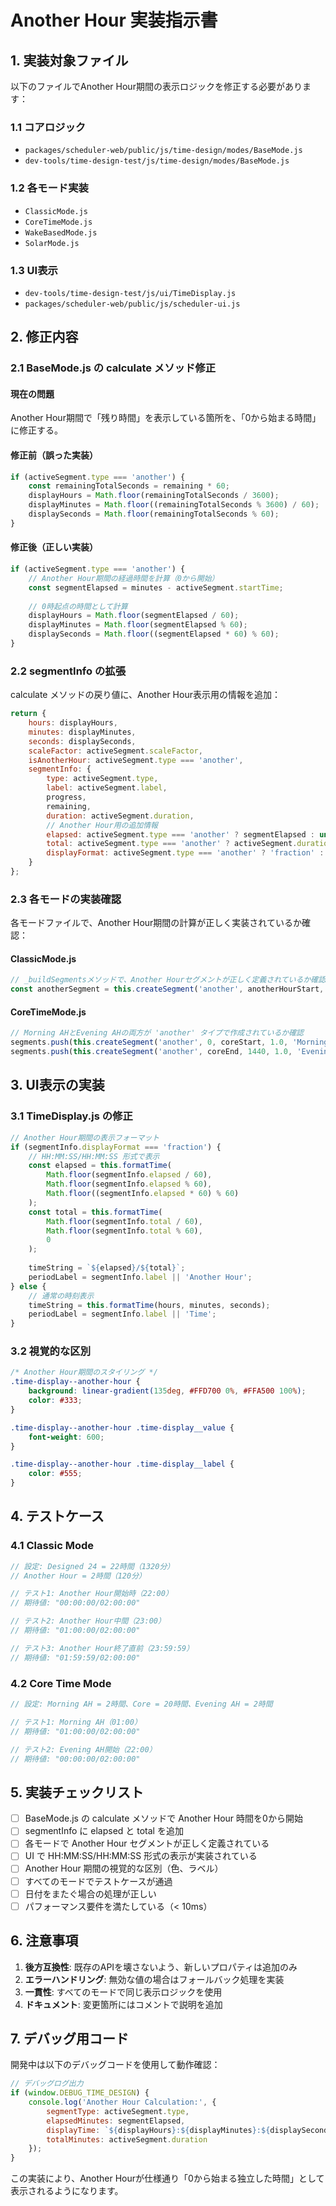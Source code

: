 # Another Hour 実装指示書

## 1. 実装対象ファイル

以下のファイルでAnother Hour期間の表示ロジックを修正する必要があります：

### 1.1 コアロジック
- `packages/scheduler-web/public/js/time-design/modes/BaseMode.js`
- `dev-tools/time-design-test/js/time-design/modes/BaseMode.js`

### 1.2 各モード実装
- `ClassicMode.js`
- `CoreTimeMode.js`
- `WakeBasedMode.js`
- `SolarMode.js`

### 1.3 UI表示
- `dev-tools/time-design-test/js/ui/TimeDisplay.js`
- `packages/scheduler-web/public/js/scheduler-ui.js`

## 2. 修正内容

### 2.1 BaseMode.js の calculate メソッド修正

#### 現在の問題
Another Hour期間で「残り時間」を表示している箇所を、「0から始まる時間」に修正する。

#### 修正前（誤った実装）
```javascript
if (activeSegment.type === 'another') {
    const remainingTotalSeconds = remaining * 60;
    displayHours = Math.floor(remainingTotalSeconds / 3600);
    displayMinutes = Math.floor((remainingTotalSeconds % 3600) / 60);
    displaySeconds = Math.floor(remainingTotalSeconds % 60);
}
```

#### 修正後（正しい実装）
```javascript
if (activeSegment.type === 'another') {
    // Another Hour期間の経過時間を計算（0から開始）
    const segmentElapsed = minutes - activeSegment.startTime;
    
    // 0時起点の時間として計算
    displayHours = Math.floor(segmentElapsed / 60);
    displayMinutes = Math.floor(segmentElapsed % 60);
    displaySeconds = Math.floor((segmentElapsed * 60) % 60);
}
```

### 2.2 segmentInfo の拡張

calculate メソッドの戻り値に、Another Hour表示用の情報を追加：

```javascript
return {
    hours: displayHours,
    minutes: displayMinutes,
    seconds: displaySeconds,
    scaleFactor: activeSegment.scaleFactor,
    isAnotherHour: activeSegment.type === 'another',
    segmentInfo: {
        type: activeSegment.type,
        label: activeSegment.label,
        progress,
        remaining,
        duration: activeSegment.duration,
        // Another Hour用の追加情報
        elapsed: activeSegment.type === 'another' ? segmentElapsed : undefined,
        total: activeSegment.type === 'another' ? activeSegment.duration : undefined,
        displayFormat: activeSegment.type === 'another' ? 'fraction' : 'normal'
    }
};
```

### 2.3 各モードの実装確認

各モードファイルで、Another Hour期間の計算が正しく実装されているか確認：

#### ClassicMode.js
```javascript
// _buildSegmentsメソッドで、Another Hourセグメントが正しく定義されているか確認
const anotherSegment = this.createSegment('another', anotherHourStart, 1440, 1.0, 'Another Hour');
```

#### CoreTimeMode.js
```javascript
// Morning AHとEvening AHの両方が 'another' タイプで作成されているか確認
segments.push(this.createSegment('another', 0, coreStart, 1.0, 'Morning AH'));
segments.push(this.createSegment('another', coreEnd, 1440, 1.0, 'Evening AH'));
```

## 3. UI表示の実装

### 3.1 TimeDisplay.js の修正

```javascript
// Another Hour期間の表示フォーマット
if (segmentInfo.displayFormat === 'fraction') {
    // HH:MM:SS/HH:MM:SS 形式で表示
    const elapsed = this.formatTime(
        Math.floor(segmentInfo.elapsed / 60),
        Math.floor(segmentInfo.elapsed % 60),
        Math.floor((segmentInfo.elapsed * 60) % 60)
    );
    const total = this.formatTime(
        Math.floor(segmentInfo.total / 60),
        Math.floor(segmentInfo.total % 60),
        0
    );
    
    timeString = `${elapsed}/${total}`;
    periodLabel = segmentInfo.label || 'Another Hour';
} else {
    // 通常の時刻表示
    timeString = this.formatTime(hours, minutes, seconds);
    periodLabel = segmentInfo.label || 'Time';
}
```

### 3.2 視覚的な区別

```css
/* Another Hour期間のスタイリング */
.time-display--another-hour {
    background: linear-gradient(135deg, #FFD700 0%, #FFA500 100%);
    color: #333;
}

.time-display--another-hour .time-display__value {
    font-weight: 600;
}

.time-display--another-hour .time-display__label {
    color: #555;
}
```

## 4. テストケース

### 4.1 Classic Mode
```javascript
// 設定: Designed 24 = 22時間（1320分）
// Another Hour = 2時間（120分）

// テスト1: Another Hour開始時（22:00）
// 期待値: "00:00:00/02:00:00"

// テスト2: Another Hour中間（23:00）
// 期待値: "01:00:00/02:00:00"

// テスト3: Another Hour終了直前（23:59:59）
// 期待値: "01:59:59/02:00:00"
```

### 4.2 Core Time Mode
```javascript
// 設定: Morning AH = 2時間、Core = 20時間、Evening AH = 2時間

// テスト1: Morning AH（01:00）
// 期待値: "01:00:00/02:00:00"

// テスト2: Evening AH開始（22:00）
// 期待値: "00:00:00/02:00:00"
```

## 5. 実装チェックリスト

- [ ] BaseMode.js の calculate メソッドで Another Hour 時間を0から開始
- [ ] segmentInfo に elapsed と total を追加
- [ ] 各モードで Another Hour セグメントが正しく定義されている
- [ ] UI で HH:MM:SS/HH:MM:SS 形式の表示が実装されている
- [ ] Another Hour 期間の視覚的な区別（色、ラベル）
- [ ] すべてのモードでテストケースが通過
- [ ] 日付をまたぐ場合の処理が正しい
- [ ] パフォーマンス要件を満たしている（< 10ms）

## 6. 注意事項

1. **後方互換性**: 既存のAPIを壊さないよう、新しいプロパティは追加のみ
2. **エラーハンドリング**: 無効な値の場合はフォールバック処理を実装
3. **一貫性**: すべてのモードで同じ表示ロジックを使用
4. **ドキュメント**: 変更箇所にはコメントで説明を追加

## 7. デバッグ用コード

開発中は以下のデバッグコードを使用して動作確認：

```javascript
// デバッグログ出力
if (window.DEBUG_TIME_DESIGN) {
    console.log('Another Hour Calculation:', {
        segmentType: activeSegment.type,
        elapsedMinutes: segmentElapsed,
        displayTime: `${displayHours}:${displayMinutes}:${displaySeconds}`,
        totalMinutes: activeSegment.duration
    });
}
```

この実装により、Another Hourが仕様通り「0から始まる独立した時間」として表示されるようになります。